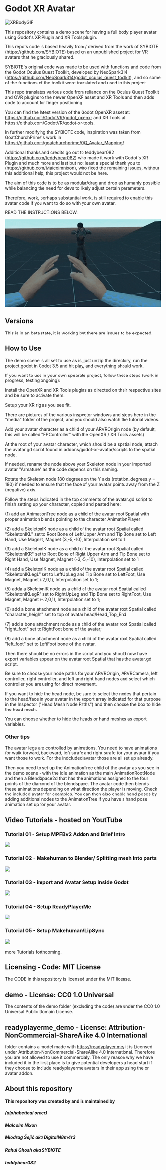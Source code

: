 # Godot XR Avatar
![XRBodyGIF](media/XRBody-2.gif) 


This repository contains a demo scene for having a full body player avatar using Godot's XR Plugin and XR Tools plugin.

This repo's code is based heavily from / derived from the work of SYBIOTE (https://github.com/SYBIOTE) based on an unpublished project for VR avatars that he graciously shared.

SYBIOTE's original code was made to be used with functions and code from the Godot Oculus Quest Toolkit, developed by NeoSpark314 (https://github.com/NeoSpark314/godot_oculus_quest_toolkit), and so some of the functions of the toolkit were translated and used in this project.

This repo translates various code from reliance on the Oculus Quest Toolkit and OVR plugins to the newer OpenXR asset and XR Tools and then adds code to account for finger positioning.

You can find the latest version of the Godot OpenXR asset at: https://github.com/GodotVR/godot_openxr and XR Tools at https://github.com/GodotVR/godot-xr-tools. 

In further modifying the SYBIOTE code, inspiration was taken from GoatChurchPrime's work in https://github.com/goatchurchprime/OQ_Avatar_Mapping/


Additional thanks and credits go out to teddybear082 (https://github.com/teddybear082) who made it work with Godot's XR Plugin and much more and last but not least a special thank you to (https://github.com/Malcolmnixon), who fixed the remaining issues, without this additional help, this project would not be here.

The aim of this code is to be as modular/drag and drop as humanly possible while balancing the need for devs to likely adjust certain parameters.

Therefore, work, perhaps substantial work, is still required to enable this avatar code if you want to do so with your own avatar. 

READ THE INSTRUCTIONS BELOW.

![XRBodyGIF1](media/XRBody-1.gif) 

## Versions

This is in an beta state, it is working but there are issues to be expected.

## How to Use

The demo scene is all set to use as is, just unzip the directory, run the project.godot in Godot 3.5 and hit play, and everything should work.

If you want to use in your own spearate project, follow these steps (work in progress, testing ongoing):

Install the OpenXR and XR Tools plugins as directed on their respective sites and be sure to activate them.

Setup your XR rig as you see fit.

There are pictures of the various inspector windows and steps here in the "media" folder of the project, and you should also watch the tutorial videos.

Add your avatar character as a child of your ARVROrigin node (by default, this will be called "FPController" with the OpenXR / XR Tools assets)

At the root of your avatar character, which should be a spatial node, attach the avatar.gd script found in addons/godot-xr-avatar/scripts to the spatial node.

If needed, rename the node above your Skeleton node in your imported avatar "Armature" as the code depends on this naming.

Rotate the Skeleton node 180 degrees on the Y axis (rotation_degrees.y = 180) if needed to ensure that the face of your avatar points away from the Z (negative) axis.

Follow the steps indicated in the top comments of the avatar.gd script to finish setting up your character, copied and pasted here:

(1) add an AnimationTree node as a child of the avatar root Spatial with proper animation blends pointing to the character AnimationPlayer

(2) add a SkeletonIK node as a child of the avatar root Spatial called "SkeletonIKL" set to Root Bone of Left Upper Arm and Tip Bone set to Left Hand, Use Magnet, Magnet (3,-5,-10), Interpolation set to 1  

(3) add a SkeletonIK node as a child of the avatar root Spatial called "SkeletonIKR" set to Root Bone of Right Upper Arm and Tip Bone set to Right Hand, Use Magnet, Magnet (-3,-5,-10), Interpolation set to 1 

(4) add a SkeletonIK node as a child of the avatar root Spatial called "SkeletonIKLegL" set to LeftUpLeg and Tip Bone set to LeftFoot, Use Magnet, Magnet (.2,0,1), Interpolation set to 1; 

(5) adda a SkeletonIK node as a child of the avatar root Spatial called "SkeletonIKLegR"  set to RightUpLeg and Tip Bone set to RightFoot, Use Magnet, Magnet (-.2,0,1), Interpolation set to 1; 

(6) add a bone attachment node as a child of the avatar root Spatial called "character_height" set to top of avatar head/Head_Top_End

(7) add a bone attachment node as a child of the avatar root Spatial called "right_foot" set to RightFoot bone of the avatar; 

(8) add a bone attachment node as a child of the avatar root Spatial called "left_foot" set to LeftFoot bone of the avatar.

Then there should be no errors in the script and you should now have export variables appear on the avatar root Spatial that has the avatar.gd script.

Be sure to choose your node paths for your ARVROrigin, ARVRCamera, left controller, right controller, and left and right hand nodes and select which controller you are using for direct movement.

If you want to hide the head node, be sure to select the nodes that pertain to the head/face in your avatar in the export array indicated for that purpose in the Inspector ("Head Mesh Node Paths") and then choose the box to hide the head mesh.

You can choose whether to hide the heads or hand meshes as export variables.

### Other tips

The avatar legs are controlled by animations.  You need to have animations for walk forward, backward, left strafe and right strafe for your avatar if you want those to work.  For the indcluded avatar those are all set up already.

Then you need to set up the AnimationTree child of the avatar as you see in the demo scene - with the idle animation as the main AnimationRootNode and then a BlendSpace2d that has the animations assigned to the four points of the diamond of the blendspace.  The avatar code then blends these animations depending on what direction the player is moving.  Check the included avatar for examples.  You can then also enable hand poses by adding additional nodes to the AnimationTree if you have a hand pose animation set up for your avatar.

## Video Tutorials - hosted on YoutTube
### Tutorial 01 - Setup MPFBv2 Addon and Brief Intro

[<img src="https://i.ytimg.com/vi/1eQYntG9cL0/maxresdefault.jpg" width="25%">](https://www.youtube.com/watch?v=1eQYntG9cL0 "Tutorial 01")


### Tutorial 02 - Makehuman to Blender/ Splitting mesh into parts

[<img src="https://i.ytimg.com/vi/tuefQ1VzQNQ/maxresdefault.jpg" width="25%">](https://www.youtube.com/watch?v=tuefQ1VzQNQ=397s "Tutorial 02")


### Tutorial 03 - import and Avatar Setup inside Godot

[<img src="https://i.ytimg.com/vi/FD4P59h0VjY/maxresdefault.jpg" width="25%">](https://www.youtube.com/watch?v=FD4P59h0VjY "Tutorial 03")

### Tutorial 04 - Setup ReadyPlayerMe

[<img src="https://i.ytimg.com/vi/lHOygLW2yPI/maxresdefault.jpg" width="25%">](https://www.youtube.com/watch?v=lHOygLW2yPI "Tutorial 04")

### Tutorial 05 - Setup Makehuman/LipSync

[<img src="https://i.ytimg.com/vi/pvVQj7vEL9g/maxresdefault.jpg" width="25%">](https://www.youtube.com/watch?v=pvVQj7vEL9g "Tutorial 05")

more Tutorials forthcoming.

Licensing - Code: MIT License
---------
The CODE in this repository is licensed under the MIT license.

demo - License: CC0 1.0 Universal
---------
The contents of the demo folder (excluding the code) are under the CC0 1.0 Universal Public Domain License.

readyplayerme_demo - License: Attribution-NonCommercial-ShareAlike 4.0 International
---------
folder contains a model made with https://readyplayer.me/
it is Licensed under Attribution-NonCommercial-ShareAlike 4.0 International. Therefore you are not allowed to use it commercialy. The only reason why we have included it in the first place is to give potential developers a head start if they choose to include readyplayerme avatars in their app using the xr avatar addon. 

About this repository
---------------------
#### This repository was created by and is maintained by
##### (alphabetical order)
##### Malcolm Nixon
##### Miodrag Šejić aka DigitalN8m4r3
##### Rahul Ghosh aka SYBIOTE
##### teddybear082
